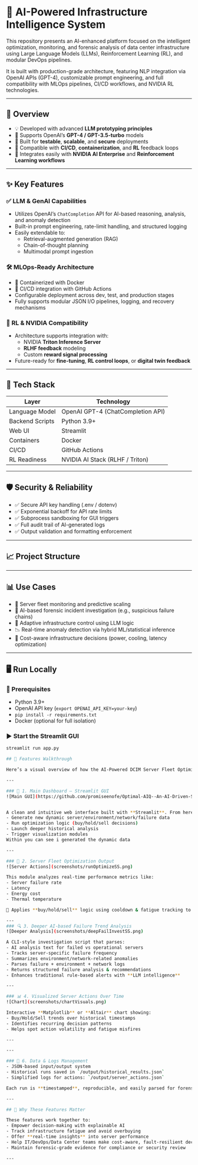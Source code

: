 # 🧠 AI-Powered Infrastructure Intelligence System

This repository presents an AI-enhanced platform focused on the intelligent optimization, monitoring, and forensic analysis of data center infrastructure using Large Language Models (LLMs), Reinforcement Learning (RL), and modular DevOps pipelines.

It is built with production-grade architecture, featuring NLP integration via OpenAI APIs (GPT-4), customizable prompt engineering, and full compatibility with MLOps pipelines, CI/CD workflows, and NVIDIA RL technologies.

---

## 🚀 Overview

- 💡 Developed with advanced **LLM prototyping principles**
- 🧠 Supports OpenAI’s **GPT-4 / GPT-3.5-turbo** models
- 🧪 Built for **testable**, **scalable**, and **secure** deployments
- 🔁 Compatible with **CI/CD**, **containerization**, and **RL** feedback loops
- 🧊 Integrates easily with **NVIDIA AI Enterprise** and **Reinforcement Learning workflows**

---

## ✨ Key Features

### ✅ LLM & GenAI Capabilities

- Utilizes OpenAI’s `ChatCompletion` API for AI-based reasoning, analysis, and anomaly detection
- Built-in prompt engineering, rate-limit handling, and structured logging
- Easily extendable to:
  - Retrieval-augmented generation (RAG)
  - Chain-of-thought planning
  - Multimodal prompt ingestion

### 🛠️ MLOps-Ready Architecture

- 🐳 Containerized with Docker
- 🔁 CI/CD integration with GitHub Actions
- Configurable deployment across dev, test, and production stages
- Fully supports modular JSON I/O pipelines, logging, and recovery mechanisms

### 🔬 RL & NVIDIA Compatibility

- Architecture supports integration with:
  - NVIDIA **Triton Inference Server**
  - **RLHF feedback** modeling
  - Custom **reward signal processing**
- Future-ready for **fine-tuning**, **RL control loops**, or **digital twin feedback**

---

## 🧩 Tech Stack

| Layer              | Technology                          |
|-------------------|--------------------------------------|
| Language Model     | OpenAI GPT-4 (ChatCompletion API)   |
| Backend Scripts    | Python 3.9+                          |
| Web UI             | Streamlit                           |
| Containers         | Docker                              |
| CI/CD              | GitHub Actions                      |
| RL Readiness       | NVIDIA AI Stack (RLHF / Triton)     |

---

## 🛡️ Security & Reliability

- ✅ Secure API key handling (.env / dotenv)
- ✅ Exponential backoff for API rate limits
- ✅ Subprocess sandboxing for GUI triggers
- ✅ Full audit trail of AI-generated logs
- ✅ Output validation and formatting enforcement

---

## 📈 Project Structure



---

## 📊 Use Cases

- 📡 Server fleet monitoring and predictive scaling
- 🔐 AI-based forensic incident investigation (e.g., suspicious failure chains)
- 🧠 Adaptive infrastructure control using LLM logic
- 📉 Real-time anomaly detection via hybrid ML/statistical inference
- 💸 Cost-aware infrastructure decisions (power, cooling, latency optimization)

---

## 🖥️ Run Locally

### 🔧 Prerequisites

- Python 3.9+
- OpenAI API key (`export OPENAI_API_KEY=your-key`)
- `pip install -r requirements.txt`
- Docker (optional for full isolation)

### ▶️ Start the Streamlit GUI

```bash
streamlit run app.py

## 🚀 Features Walkthrough

Here’s a visual overview of how the AI-Powered DCIM Server Fleet Optimizer works from GUI to decision logic.

---

### 🧭 1. Main Dashboard — Streamlit GUI
![Main GUI](https://github.com/promiseenofe/Optimal-AIQ--An-AI-Driven-Server-Fleet-Optimization/raw/main/screenshots/generateSS.png)


A clean and intuitive web interface built with **Streamlit**. From here, you can:
- Generate new dynamic server/environment/network/failure data
- Run optimization logic (buy/hold/sell decisions)
- Launch deeper historical analysis
- Trigger visualization modules
Within you can see i generated the dynamic data

---

### 🔁 2. Server Fleet Optimization Output
![Server Actions](screenshots/runOptimizeSS.png)

This module analyzes real-time performance metrics like:
- Server failure rate
- Latency
- Energy cost
- Thermal temperature

🧠 Applies **buy/hold/sell** logic using cooldown & fatigue tracking to prevent premature decisions.

---
### 🔍 3. Deeper AI-based Failure Trend Analysis
![Deeper Analysis](screenshots/deepFailInvestSS.png)

A CLI-style investigation script that parses:
- AI analysis text for failed vs operational servers
- Tracks server-specific failure frequency
- Summarizes environment/network-related anomalies
- Parses failure + environment + network logs
- Returns structured failure analysis & recommendations
- Enhances traditional rule-based alerts with **LLM intelligence**

---

### 📊 4. Visualized Server Actions Over Time
![Chart](screenshots/chartVisuals.png)

Interactive **Matplotlib** or **Altair** chart showing:
- Buy/Hold/Sell trends over historical timestamps
- Identifies recurring decision patterns
- Helps spot action volatility and fatigue misfires

---

---

### 📁 6. Data & Logs Management
- JSON-based input/output system
- Historical runs saved in `/output/historical_results.json`
- Simplified logs for actions: `/output/server_actions.json`

Each run is **timestamped**, reproducible, and easily parsed for forensics or regression checks.

---

## 🎯 Why These Features Matter

These features work together to:
- Empower decision-making with explainable AI
- Track infrastructure fatigue and avoid overbuying
- Offer **real-time insights** into server performance
- Help IT/DevOps/Data Center teams make cost-aware, fault-resilient decisions
- Maintain forensic-grade evidence for compliance or security review

---

